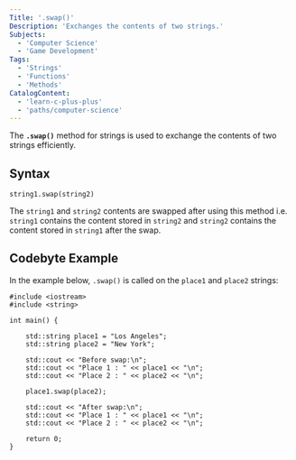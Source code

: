 ```yaml
---
Title: '.swap()'
Description: 'Exchanges the contents of two strings.'
Subjects:
  - 'Computer Science'
  - 'Game Development'
Tags:
  - 'Strings'
  - 'Functions'
  - 'Methods'
CatalogContent:
  - 'learn-c-plus-plus'
  - 'paths/computer-science'
---
```


The **`.swap()`** method for strings is used to exchange the contents of two strings efficiently.

## Syntax

```pseudo
string1.swap(string2)
```

The `string1` and `string2` contents are swapped after using this method i.e. `string1` contains the content stored in `string2` and `string2` contains the content stored in `string1` after the swap.

## Codebyte Example

In the example below, `.swap()` is called on the `place1` and `place2` strings:

```codebyte/cpp
#include <iostream>
#include <string>

int main() {

    std::string place1 = "Los Angeles";
    std::string place2 = "New York";

    std::cout << "Before swap:\n";
    std::cout << "Place 1 : " << place1 << "\n";
    std::cout << "Place 2 : " << place2 << "\n";
  
    place1.swap(place2);

    std::cout << "After swap:\n";
    std::cout << "Place 1 : " << place1 << "\n";
    std::cout << "Place 2 : " << place2 << "\n";

    return 0;
}
```
